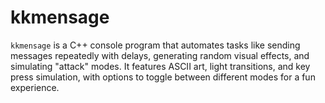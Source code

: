 # kkmensage
`kkmensage` is a C++ console program that automates tasks like sending messages repeatedly with delays, generating random visual effects, and simulating "attack" modes. It features ASCII art, light transitions, and key press simulation, with options to toggle between different modes for a fun experience.
